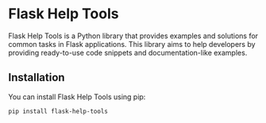 # Flask Help Tools

Flask Help Tools is a Python library that provides examples and solutions for common tasks in Flask applications. This library aims to help developers by providing ready-to-use code snippets and documentation-like examples.

## Installation

You can install Flask Help Tools using pip:

```bash
pip install flask-help-tools
